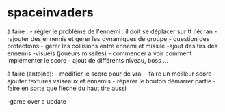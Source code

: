 # spaceinvaders

à  faire :
    - régler le problème de l'ennemi : il doit se déplacer sur tt l'écran 
    -rajouter des ennemis et gerer les dynamiques de groupe 
    - question des protections 
    - gérer les collisions entre ennemi et missile 
    -ajout des tirs des ennemis 
    -visuels (joueurs missiles)
    - commencer a voir comment implémenter le score 
    - ajout de différents niveau, boss ... 


à faire (antoine):
    - modifier le score pour de vrai
    - faire un meilleur score
    - ajouter textures vaiseaux et ennemis
    - réparer le bouton démarrer partie
    - faire en sorte que flèche du haut tire aussi



-game over a update